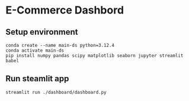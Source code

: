 # E-Commerce Dashbord

## Setup environment
```
conda create --name main-ds python=3.12.4
conda activate main-ds
pip install numpy pandas scipy matplotlib seaborn jupyter streamlit babel
```

## Run steamlit app
```
streamlit run ./dashboard/dashboard.py
```

